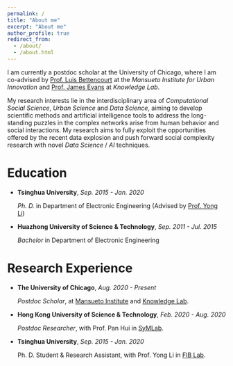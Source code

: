 ```yaml
---
permalink: /
title: "About me"
excerpt: "About me"
author_profile: true
redirect_from: 
  - /about/
  - /about.html
---
```


I am currently a postdoc scholar at the University of Chicago, where I am co-advised by [Prof. Luis Bettencourt](https://voices.uchicago.edu/luisbettencourt/) at the *Mansueto Institute for Urban Innovation* and [Prof. James Evans](https://sociology.uchicago.edu/directory/james-evans) at *Knowledge Lab*.

My research interests lie in the interdisciplinary area of *Computational Social Science*, *Urban Science* and *Data Science*, aiming to develop scientific methods and artificial intelligence tools to address the long-standing puzzles in the complex networks arise from human behavior and social interactions. My research aims to fully exploit the opportunities offered by the recent data explosion and push forward social complexity research with novel *Data Science* / *AI* techniques. 



# Education

- **Tsinghua University**, *Sep. 2015 - Jan. 2020*

  *Ph. D.* in Department of Electronic Engineering (Advised by [Prof. Yong Li](http://fi.ee.tsinghua.edu.cn/~liyong/))

- **Huazhong University of Science & Technology**, *Sep. 2011 - Jul. 2015*

  *Bachelor* in Department of Electronic Engineering

  

# Research Experience

- **The University of Chicago**, *Aug. 2020 - Present*

  *Postdoc Scholar*, at [Mansueto Institute](https://miurban.uchicago.edu/) and [Knowledge Lab](https://www.knowledgelab.org/).

- **Hong Kong University of Science & Technology**, *Feb. 2020 - Aug. 2020*

  *Postdoc Researcher*, with Prof. Pan Hui in [SyMLab](https://www.cse.ust.hk/~panhui/).

- **Tsinghua University**, *Sep. 2015 - Jan. 2020*

  Ph. D. Student & Research  Assistant, with Prof. Yong Li in [FIB Lab](http://fi.ee.tsinghua.edu.cn/).

